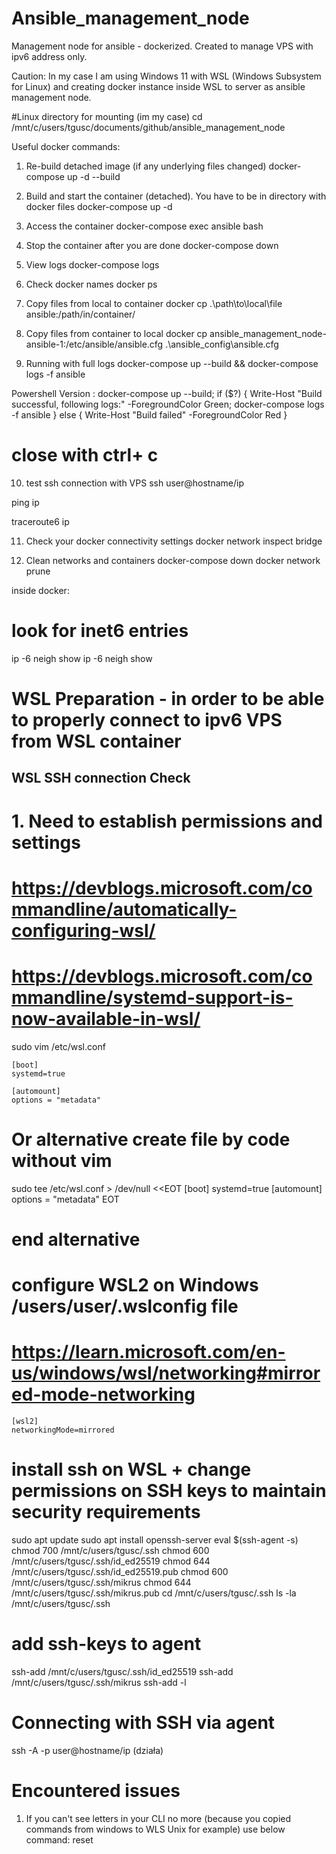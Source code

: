 # Ansible_management_node
Management node for ansible - dockerized. Created to manage VPS with ipv6 address only.

Caution: In my case I am using Windows 11 with WSL (Windows Subsystem for Linux) and creating docker instance inside WSL to server as ansible management node.

#Linux directory for mounting (im my case)
cd /mnt/c/users/tgusc/documents/github/ansible_management_node

Useful docker commands:
1. Re-build detached image (if any underlying files changed)
docker-compose up -d --build

1. Build and start the container (detached). You have to be in directory with docker files
docker-compose up -d

2. Access the container
docker-compose exec ansible bash

3. Stop the container after you are done
docker-compose down

4. View logs
docker-compose logs

5. Check docker names
docker ps

6. Copy files from local to container
docker cp .\path\to\local\file ansible:/path/in/container/

7. Copy files from container to local
docker cp ansible_management_node-ansible-1:/etc/ansible/ansible.cfg .\ansible_config\ansible.cfg

8. Running with full logs
docker-compose up --build && docker-compose logs -f ansible


Powershell Version : docker-compose up --build; if ($?) { Write-Host "Build successful, following logs:" -ForegroundColor Green; docker-compose logs -f ansible } else { Write-Host "Build failed" -ForegroundColor Red }
# close with ctrl+ c

10. test ssh connection with VPS
ssh user@hostname/ip

ping ip

traceroute6 ip

11. Check your docker connectivity settings
docker network inspect bridge

12. Clean networks and containers
docker-compose down
docker network prune

inside docker:
# look for inet6 entries 
ip -6 neigh show
ip -6 neigh show


# WSL Preparation - in order to be able to properly connect to ipv6 VPS from WSL container

## WSL SSH connection Check
# 1. Need to establish permissions and settings
# https://devblogs.microsoft.com/commandline/automatically-configuring-wsl/
# https://devblogs.microsoft.com/commandline/systemd-support-is-now-available-in-wsl/
sudo vim /etc/wsl.conf
```
[boot]
systemd=true

[automount]
options = "metadata"
```

# Or alternative create file by code without vim
sudo tee /etc/wsl.conf > /dev/null <<EOT
[boot]
systemd=true
[automount]
options = "metadata"
EOT
# end alternative

# configure WSL2 on Windows /users/user/.wslconfig file
# https://learn.microsoft.com/en-us/windows/wsl/networking#mirrored-mode-networking
```
[wsl2]
networkingMode=mirrored
```

# install ssh on WSL + change permissions on SSH keys to maintain security requirements
sudo apt update
sudo apt install openssh-server
eval $(ssh-agent -s)
chmod 700 /mnt/c/users/tgusc/.ssh
chmod 600 /mnt/c/users/tgusc/.ssh/id_ed25519
chmod 644 /mnt/c/users/tgusc/.ssh/id_ed25519.pub
chmod 600 /mnt/c/users/tgusc/.ssh/mikrus
chmod 644 /mnt/c/users/tgusc/.ssh/mikrus.pub
cd /mnt/c/users/tgusc/.ssh
ls -la /mnt/c/users/tgusc/.ssh
# add ssh-keys to agent
ssh-add /mnt/c/users/tgusc/.ssh/id_ed25519
ssh-add /mnt/c/users/tgusc/.ssh/mikrus
ssh-add -l

# Connecting with SSH via agent
ssh -A -p user@hostname/ip (działa)

# Encountered issues
1) If you can't see letters in your CLI no more (because you copied commands from windows to WLS Unix for example) use below command:
reset